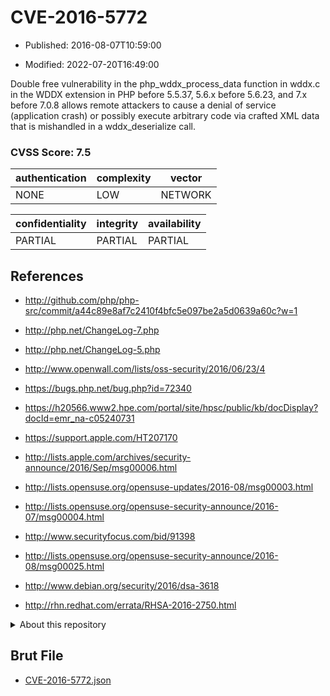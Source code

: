 # CVE-2016-5772

- Published: 2016-08-07T10:59:00

- Modified: 2022-07-20T16:49:00

Double free vulnerability in the php_wddx_process_data function in wddx.c in the WDDX extension in PHP before 5.5.37, 5.6.x before 5.6.23, and 7.x before 7.0.8 allows remote attackers to cause a denial of service (application crash) or possibly execute arbitrary code via crafted XML data that is mishandled in a wddx_deserialize call.

### CVSS Score: **7.5**

| authentication | complexity | vector |
| --- | --- | --- |
| NONE | LOW | NETWORK |

| confidentiality | integrity | availability |
| --- | --- | --- |
| PARTIAL | PARTIAL | PARTIAL |

## References

* http://github.com/php/php-src/commit/a44c89e8af7c2410f4bfc5e097be2a5d0639a60c?w=1

* http://php.net/ChangeLog-7.php

* http://php.net/ChangeLog-5.php

* http://www.openwall.com/lists/oss-security/2016/06/23/4

* https://bugs.php.net/bug.php?id=72340

* https://h20566.www2.hpe.com/portal/site/hpsc/public/kb/docDisplay?docId=emr_na-c05240731

* https://support.apple.com/HT207170

* http://lists.apple.com/archives/security-announce/2016/Sep/msg00006.html

* http://lists.opensuse.org/opensuse-updates/2016-08/msg00003.html

* http://lists.opensuse.org/opensuse-security-announce/2016-07/msg00004.html

* http://www.securityfocus.com/bid/91398

* http://lists.opensuse.org/opensuse-security-announce/2016-08/msg00025.html

* http://www.debian.org/security/2016/dsa-3618

* http://rhn.redhat.com/errata/RHSA-2016-2750.html

<details>
<summary>About this repository</summary> 

  This repository is part of the project [Live Hack CVE](https://github.com/Live-Hack-CVE). Main website can be found [www.live-hack.org](https://www.live-hack.org) 
  
  Made by [Sn0wAlice](https://github.com/Sn0wAlice) for the people that care about security and need to have a feed of the latest CVEs. Hope you enjoy it, don't forget to star the repo and follow me on [Twitter](https://twitter.com/Sn0wAlice) and [Github](https://github.com/Sn0wAlice). And that is my [personnal website](https://www.alice-snow.me/)

  - [Home Page](https://github.com/Live-Hack-CVE)
  - [Framework](https://github.com/Live-Hack-CVE/cve-framework)
  - [CVE database](https://github.com/Live-Hack-CVE/full_database)
  - [Changelog](https://github.com/Live-Hack-CVE/Changelog)
</details>

## Brut File

* [CVE-2016-5772.json](https://raw.githubusercontent.com/Live-Hack-CVE/full_database/main/cves/2016/CVE-2016-5772.json)

